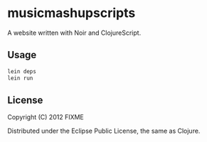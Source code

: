 # musicmashupscripts

A website written with Noir and ClojureScript.

## Usage

```bash
lein deps
lein run
```

## License

Copyright (C) 2012 FIXME

Distributed under the Eclipse Public License, the same as Clojure.


